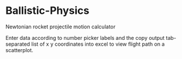 # Ballistic-Physics
Newtonian rocket projectile motion calculator

Enter data according to number picker labels and the copy output tab-separated list of x y coordinates into excel to view  flight path on a scatterplot.
